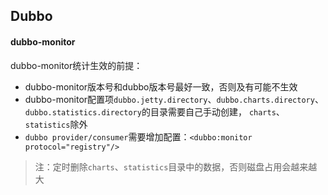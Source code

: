 ## Dubbo

#### dubbo-monitor

dubbo-monitor统计生效的前提：
* dubbo-monitor版本号和dubbo版本号最好一致，否则及有可能不生效
* dubbo-monitor配置项`dubbo.jetty.directory`、`dubbo.charts.directory`、`dubbo.statistics.directory`的目录需要自己手动创建，
`charts`、`statistics`除外
* `dubbo provider/consumer`需要增加配置：`<dubbo:monitor protocol="registry"/>`

> 注：定时删除`charts`、`statistics`目录中的数据，否则磁盘占用会越来越大


